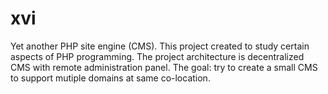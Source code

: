 # xvi
Yet another PHP site engine (CMS).   This project created to study certain aspects of PHP programming.   The project architecture is decentralized CMS with remote administration panel.  The goal: try to create a small CMS to support mutiple domains at same co-location.
